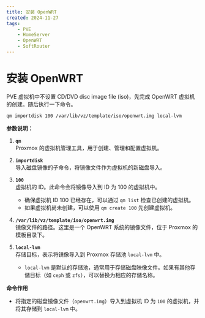 ```yaml
---
title: 安装 OpenWRT
created: 2024-11-27
tags:
    - PVE
    - HomeServer
    - OpenWRT
    - SoftRouter
---
```


# 安装 OpenWRT

PVE 虚拟机中不设置 CD/DVD disc image file (iso)，先完成 OpenWRT 虚拟机的创建。随后执行一下命令。

```bash
qm importdisk 100 /var/lib/vz/template/iso/openwrt.img local-lvm
```

**参数说明：**

1. **`qm`**  
    Proxmox 的虚拟机管理工具，用于创建、管理和配置虚拟机。
    
2. **`importdisk`**  
    导入磁盘镜像的子命令，将镜像文件作为虚拟机的新磁盘导入。
    
3. **`100`**  
    虚拟机的 ID。此命令会将镜像导入到 ID 为 100 的虚拟机中。
    - 确保虚拟机 ID 100 已经存在，可以通过 `qm list` 检查已创建的虚拟机。
    - 如果虚拟机尚未创建，可以使用 `qm create 100` 先创建虚拟机。
    
4. **`/var/lib/vz/template/iso/openwrt.img`**  
    镜像文件的路径。这里是一个 OpenWRT 系统的镜像文件，位于 Proxmox 的模板目录下。
    
5. **`local-lvm`**  
    存储目标，表示将镜像导入到 Proxmox 存储池 `local-lvm` 中。
    
    - `local-lvm` 是默认的存储池，通常用于存储磁盘映像文件。如果有其他存储目标（如 `ceph` 或 `zfs`），可以替换为相应的存储名称。

 **命令作用**

- 将指定的磁盘镜像文件（`openwrt.img`）导入到虚拟机 ID 为 `100` 的虚拟机，并将其存储到 `local-lvm` 中。

